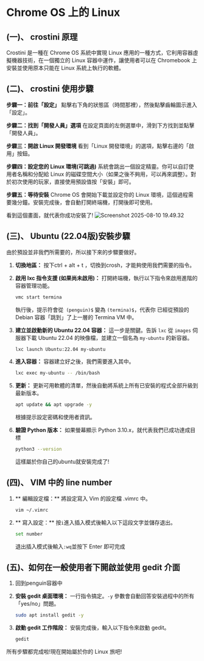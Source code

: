 # Chrome OS 上的 Linux
## (一)、 crostini 原理
Crostini 是一種在 Chrome OS 系統中實現 Linux 應用的一種方式，它利用容器虛擬機器技術，在一個獨立的 Linux 容器中運作，讓使用者可以在 Chromebook 上安裝並使用原本只能在 Linux 系統上執行的軟體。
## (二)、 crostini 使用步驟
**步驟一：前往「設定」**
點擊右下角的狀態區（時間那裡），然後點擊齒輪圖示進入「設定」。

**步驟二：找到「開發人員」選項**
在設定頁面的左側選單中，滑到下方找到並點擊「開發人員」。

**步驟三：開啟 Linux 開發環境**
看到「Linux 開發環境」的選項，點擊右邊的「啟用」按鈕。

**步驟四：設定您的 Linux 環境(可跳過)**
系統會跳出一個設定精靈。你可以自訂使用者名稱和分配給 Linux 的磁碟空間大小（如果之後不夠用，可以再來調整）。對於初次使用的玩家，直接使用預設值按「安裝」即可。

**步驟五：等待安裝**
Chrome OS 會開始下載並設定你的 Linux 環境，這個過程需要幾分鐘。安裝完成後，會自動打開終端機，打開後即可使用。

看到這個畫面，就代表你成功安裝了!
![Screenshot 2025-08-10 19.49.32](https://hackmd.io/_uploads/B1SedW8Oxe.png)
## (三)、 Ubuntu (22.04版)安裝步驟
由於預設並非我們所需要的，所以接下來的步驟要做好。
1.  **切換地區：**
    按下ctrl + alt + t ，切換到crosh，才能夠使用我們需要的指令。
2.  **啟用 lxc 指令支援 (如果尚未啟用)：**
    打開終端機，執行以下指令來啟用進階的容器管理功能。

    ```bash
    vmc start termina
    ```
    執行後，提示符會從` (penguin)$` 變為 `(termina)$`，代表你  已經從預設的 Debian 容器「跳到」了上一層的 Termina VM 中。


3.  **建立並啟動新的 Ubuntu 22.04 容器：**
    這一步是關鍵。告訴 `lxc` 從 `images` 伺服器下載 Ubuntu 22.04 的映像檔，並建立一個名為 `my-ubuntu` 的新容器。

    ```bash
    lxc launch Ubuntu:22.04 my-ubuntu
    ```

4.  **進入容器：**
    容器建立好之後，我們需要進入其中。

    ```bash
    lxc exec my-ubuntu -- /bin/bash
    ```
    

5.  **更新：**
    更新可用軟體的清單，然後自動將系統上所有已安裝的程式全部升級到最新版本。

    ```bash
    apt update && apt upgrade -y
    ```

    根據提示設定密碼和使用者資訊。

6.  **驗證 Python 版本：**
    如果螢幕顯示 Python 3.10.x，就代表我們已成功達成目標
    ```bash
    python3 --version
    ```
    這樣屬於你自己的ubuntu就安裝完成了!

## (四)、 VIM 中的 line number
1.  ** 編輯設定檔：**
    將設定寫入 Vim 的設定檔 .vimrc 中。
    ```bash
    vim ~/.vimrc
    ```


2.  ** 寫入設定：**
    按`i`進入插入模式後輸入以下這段文字並儲存退出。
    ```bash
    set number
    ```
    退出插入模式後輸入`:wq`並按下 Enter 即可完成
    
## (五)、如何在一般使用者下開啟並使用 gedit 介面
1.  回到penguin容器中
    
    
2.  **安裝 gedit 桌面環境：**
    一行指令搞定。`-y` 參數會自動回答安裝過程中的所有「yes/no」問題。

    ```bash
    sudo apt install gedit -y
    ```


3.  **啟動 gedit 工作階段：**
    安裝完成後，輸入以下指令來啟動 gedit。

    ```bash
    gedit
    ```
所有步驟都完成啦!現在開始屬於你的 Linux 旅吧!